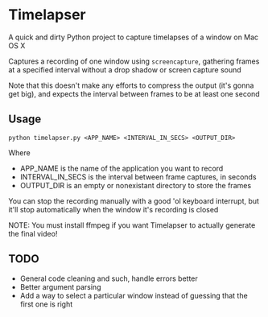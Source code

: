 Timelapser
==========

A quick and dirty Python project to capture timelapses of a window on Mac OS X

Captures a recording of one window using `screencapture`, gathering frames at a specified interval without a drop shadow or screen capture sound

Note that this doesn't make any efforts to compress the output (it's gonna get big), and expects the interval between frames to be at least one second

Usage
-----

`python timelapser.py <APP_NAME> <INTERVAL_IN_SECS> <OUTPUT_DIR>`

Where
* APP_NAME is the name of the application you want to record
* INTERVAL_IN_SECS is the interval between frame captures, in seconds
* OUTPUT_DIR is an empty or nonexistant directory to store the frames

You can stop the recording manually with a good 'ol keyboard interrupt, but it'll stop automatically when the window it's recording is closed

NOTE: You must install ffmpeg if you want Timelapser to actually generate the final video!

TODO
----

* General code cleaning and such, handle errors better
* Better argument parsing
* Add a way to select a particular window instead of guessing that the first one is right
